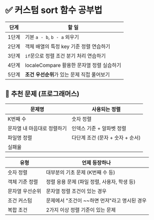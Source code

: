 # ✅ 커스텀 sort 함수 공부법

| 단계  | 할 일                           |
| --- | ----------------------------- |
| 1단계 | 기본 `a - b`, `b - a` 외우기       |
| 2단계 | 객체 배열의 특정 key 기준 정렬 연습하기      |
| 3단계 | `if`문으로 정렬 조건 분기 처리 연습하기      |
| 4단계 | localeCompare 활용한 문자열 정렬 실습하기 |
| 5단계 | **조건 우선순위**가 있는 문제 직접 풀어보기    |

## 📌 추천 문제 (프로그래머스)

|문제명|사용되는 정렬|
|---|---|
|K번째 수|숫자 정렬|
|문자열 내 마음대로 정렬하기|인덱스 기준 + 알파벳 정렬|
|파일명 정렬|다단계 조건 (문자 + 숫자 + 순서)|
|실패율|

| 유형       | 언제 등장하나                     |
| -------- | --------------------------- |
| 숫자 정렬    | 대부분의 기초 문제 (K번째 수 등)        |
| 객체 기준 정렬 | 정렬 응용 문제 (파일 정렬, 사용자, 학생 등) |
| 문자열 우선순위 | 문자열 정렬 조건이 있는 경우            |
| 조건 커스텀   | 문제에서 "조건이 ~~하면 먼저"라고 명시된 경우 |
| 복합 조건    | 2가지 이상 정렬 기준이 있는 문제         |
